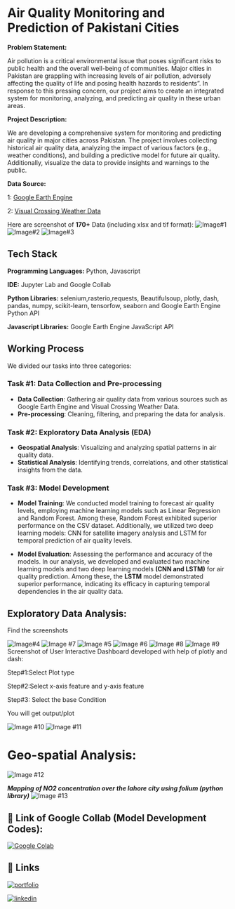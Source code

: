 # Air Quality Monitoring and Prediction of Pakistani Cities

**Problem Statement:**

Air pollution is a critical environmental issue that poses significant risks to public
health and the overall well-being of communities. Major cities in Pakistan are grappling
with increasing levels of air pollution, adversely affecting the quality of life and posing
health hazards to residents”. In response to this pressing concern, our project aims to
create an integrated system for monitoring, analyzing, and predicting air quality in
these urban areas.

**Project Description:** 

We are developing a comprehensive system for monitoring and predicting air quality in
major cities across Pakistan. The project involves collecting historical air quality data,
analyzing the impact of various factors (e.g., weather conditions), and building a
predictive model for future air quality. Additionally, visualize the data to provide
insights and warnings to the public.

**Data Source:**

1: [Google Earth Engine](https://earthengine.google.com/)

2: [Visual Crossing Weather Data](https://www.visualcrossing.com/weather-api)

Here are screenshot of **170+** Data (including xlsx and tif format):
![Image#1](https://raw.githubusercontent.com/AJSTYLE-lab/Data-Analysis-and-Visualization/main/Course-Project/Image%231.png)
![Image#2](https://raw.githubusercontent.com/AJSTYLE-lab/Data-Analysis-and-Visualization/main/Course-Project/Image%231.png)
![Image#3](https://raw.githubusercontent.com/AJSTYLE-lab/Data-Analysis-and-Visualization/main/Course-Project/Image%233.png)

## Tech Stack

**Programming Languages:** Python, Javascript

**IDE:** Jupyter Lab and Google Collab

**Python Libraries:** selenium,rasterio,requests, Beautifulsoup, plotly, dash, pandas, numpy, scikit-learn, tensorfow, seaborn and Google Earth Engine Python API

**Javascript Libraries:** Google Earth Engine JavaScript API 

## Working Process
We divided our tasks into three categories:
### Task #1: Data Collection and Pre-processing

- **Data Collection**: Gathering air quality data from various sources such as Google Earth Engine and Visual Crossing Weather Data.
- **Pre-processing**: Cleaning, filtering, and preparing the data for analysis.

### Task #2: Exploratory Data Analysis (EDA)

- **Geospatial Analysis**: Visualizing and analyzing spatial patterns in air quality data.
- **Statistical Analysis**: Identifying trends, correlations, and other statistical insights from the data.

### Task #3: Model Development

- **Model Training**: 
We conducted model training to forecast air quality levels, employing machine learning models such as Linear Regression and Random Forest. Among these, Random Forest exhibited superior performance on the CSV dataset. Additionally, we utilized two deep learning models: CNN for satellite imagery analysis and LSTM for temporal prediction of air quality levels. 

- **Model Evaluation**: Assessing the performance and accuracy of the models. In our analysis, we developed and evaluated two machine learning models and two deep learning models **(CNN and LSTM)** for air quality prediction. Among these, the **LSTM** model demonstrated superior performance, indicating its efficacy in capturing temporal dependencies in the air quality data.


## Exploratory Data Analysis:

Find the screenshots
 
![Image#4](https://raw.githubusercontent.com/AJSTYLE-lab/Data-Analysis-and-Visualization/main/Course-Project/Image%234.png)
![Image #7](https://raw.githubusercontent.com/AJSTYLE-lab/Data-Analysis-and-Visualization/main/Course-Project/image%237.png)
![Image #5](https://raw.githubusercontent.com/AJSTYLE-lab/Data-Analysis-and-Visualization/main/Course-Project/Image%235.png)
![Image #6](https://raw.githubusercontent.com/AJSTYLE-lab/Data-Analysis-and-Visualization/main/Course-Project/image%236.png)
![Image #8](https://raw.githubusercontent.com/AJSTYLE-lab/Data-Analysis-and-Visualization/main/Course-Project/Image%238.png)
![Image #9](https://raw.githubusercontent.com/AJSTYLE-lab/Data-Analysis-and-Visualization/main/Course-Project/image%239.png)
Screenshot of User Interactive Dashboard developed with help of plotly and dash:

Step#1:Select Plot type

Step#2:Select x-axis feature and y-axis feature

Step#3: Select the base Condition

You will get output/plot

![Image #10](https://raw.githubusercontent.com/AJSTYLE-lab/Data-Analysis-and-Visualization/main/Course-Project/Image%2310.png)
![Image #11](https://raw.githubusercontent.com/AJSTYLE-lab/Data-Analysis-and-Visualization/main/Course-Project/image%2311.png)

# Geo-spatial Analysis:

![Image #12](https://raw.githubusercontent.com/AJSTYLE-lab/Data-Analysis-and-Visualization/main/Course-Project/Image%2312.png)

***Mapping of NO2 concentration over the lahore city using folium (python library)***
![Image #13](https://raw.githubusercontent.com/AJSTYLE-lab/Data-Analysis-and-Visualization/main/Course-Project/Image%2313.png)

## 🔗 Link of Google Collab (Model Development Codes):
[![Google Colab](https://img.shields.io/badge/Open%20in%20Colab-000?style=for-the-badge&logo=googlecolab&logoColor=white)](https://colab.research.google.com/drive/1hPMtFLLxW4jnjvO_w3yYWFU1Oanriea1?usp=sharing)




## 🔗 Links
[![portfolio](https://img.shields.io/badge/my_portfolio-000?style=for-the-badge&logo=ko-fi&logoColor=white)](http://datascienceportfol.io/Mohammad_Ahmed_Javed)

[![linkedin](https://img.shields.io/badge/linkedin-0A66C2?style=for-the-badge&logo=linkedin&logoColor=white)](http://www.linkedin.com/in/%20muhammad-ahmed-javedb33900247)



